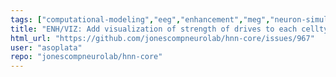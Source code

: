 ```yaml
---
tags: ["computational-modeling","eeg","enhancement","meg","neuron-simulator","visualization"]
title: "ENH/VIZ: Add visualization of strength of drives to each celltype"
html_url: "https://github.com/jonescompneurolab/hnn-core/issues/967"
user: "asoplata"
repo: "jonescompneurolab/hnn-core"
---
```



